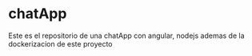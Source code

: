 # chatApp
Este es el repositorio de una chatApp con angular, nodejs ademas de la dockerizacion de este proyecto
